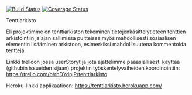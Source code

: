 [![Build Status](https://travis-ci.org/corvidian/tenttiarkisto.svg?branch=master)](https://travis-ci.org/corvidian/tenttiarkisto)
[![Coverage Status](https://img.shields.io/coveralls/corvidian/tenttiarkisto.svg)](https://coveralls.io/r/corvidian/tenttiarkisto)

Tenttiarkisto

Eli projektimme on tenttiarkiston tekeminen tietojenkäsittelytieteen tenttien arkistointiin ja ajan sallimissa puitteissa myös mahdollisesti sosiaalisen elementin lisääminen arkistoon, esimerkiksi mahdollisuutena kommentoida tenttejä.

Linkki trelloon jossa userStoryt ja jota ajattelimme pääasiallisesti käyttää (githubin issueiden sijaan) projektin työskentelyvaiheiden koordinointiin: https://trello.com/b/rhDYdnjP/tenttiarkisto

Heroku-linkki applikaatioon: https://tenttiarkisto.herokuapp.com/
